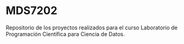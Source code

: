 # MDS7202

Repositorio de los proyectos realizados para el curso Laboratorio de Programación Científica para Ciencia de Datos.
